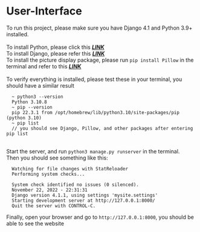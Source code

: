 # User-Interface

To run this project, please make sure you have Django 4.1 and Python 3.9+ installed.\
\
To install Python, please click this ***[LINK](https://www.python.org/downloads/)***\
To install Django, please refer this ***[LINK](https://docs.djangoproject.com/en/4.1/topics/install/#installing-official-release)***\
To install the picture display package, please run `pip install Pillow` in the terminal and refer to this ***[LINK](https://pypi.org/project/Pillow/)***\
\
To verify everything is installed, please test these in your terminal, you should have a similar result
```
  ~ python3 --version
  Python 3.10.8
  ~ pip --version
  pip 22.3.1 from /opt/homebrew/lib/python3.10/site-packages/pip (python 3.10)
  ~ pip list
  // you should see Django, Pillow, and other packages after entering pip list
```
\
Start the server, and run `python3 manage.py runserver` in the terminal.\
Then you should see something like this:
```
  Watching for file changes with StatReloader
  Performing system checks...

  System check identified no issues (0 silenced).
  November 22, 2022 - 22:31:31
  Django version 4.1.1, using settings 'mysite.settings'
  Starting development server at http://127.0.0.1:8000/
  Quit the server with CONTROL-C.
```
Finally, open your browser and go to `http://127.0.0.1:8000`, you should be able to see the website
